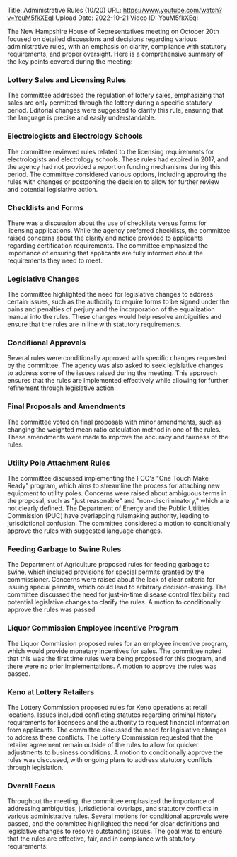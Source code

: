 Title: Administrative Rules (10/20)
URL: https://www.youtube.com/watch?v=YouM5fkXEqI
Upload Date: 2022-10-21
Video ID: YouM5fkXEqI

The New Hampshire House of Representatives meeting on October 20th focused on detailed discussions and decisions regarding various administrative rules, with an emphasis on clarity, compliance with statutory requirements, and proper oversight. Here is a comprehensive summary of the key points covered during the meeting:

### Lottery Sales and Licensing Rules
The committee addressed the regulation of lottery sales, emphasizing that sales are only permitted through the lottery during a specific statutory period. Editorial changes were suggested to clarify this rule, ensuring that the language is precise and easily understandable.

### Electrologists and Electrology Schools
The committee reviewed rules related to the licensing requirements for electrologists and electrology schools. These rules had expired in 2017, and the agency had not provided a report on funding mechanisms during this period. The committee considered various options, including approving the rules with changes or postponing the decision to allow for further review and potential legislative action.

### Checklists and Forms
There was a discussion about the use of checklists versus forms for licensing applications. While the agency preferred checklists, the committee raised concerns about the clarity and notice provided to applicants regarding certification requirements. The committee emphasized the importance of ensuring that applicants are fully informed about the requirements they need to meet.

### Legislative Changes
The committee highlighted the need for legislative changes to address certain issues, such as the authority to require forms to be signed under the pains and penalties of perjury and the incorporation of the equalization manual into the rules. These changes would help resolve ambiguities and ensure that the rules are in line with statutory requirements.

### Conditional Approvals
Several rules were conditionally approved with specific changes requested by the committee. The agency was also asked to seek legislative changes to address some of the issues raised during the meeting. This approach ensures that the rules are implemented effectively while allowing for further refinement through legislative action.

### Final Proposals and Amendments
The committee voted on final proposals with minor amendments, such as changing the weighted mean ratio calculation method in one of the rules. These amendments were made to improve the accuracy and fairness of the rules.

### Utility Pole Attachment Rules
The committee discussed implementing the FCC's "One Touch Make Ready" program, which aims to streamline the process for attaching new equipment to utility poles. Concerns were raised about ambiguous terms in the proposal, such as "just reasonable" and "non-discriminatory," which are not clearly defined. The Department of Energy and the Public Utilities Commission (PUC) have overlapping rulemaking authority, leading to jurisdictional confusion. The committee considered a motion to conditionally approve the rules with suggested language changes.

### Feeding Garbage to Swine Rules
The Department of Agriculture proposed rules for feeding garbage to swine, which included provisions for special permits granted by the commissioner. Concerns were raised about the lack of clear criteria for issuing special permits, which could lead to arbitrary decision-making. The committee discussed the need for just-in-time disease control flexibility and potential legislative changes to clarify the rules. A motion to conditionally approve the rules was passed.

### Liquor Commission Employee Incentive Program
The Liquor Commission proposed rules for an employee incentive program, which would provide monetary incentives for sales. The committee noted that this was the first time rules were being proposed for this program, and there were no prior implementations. A motion to approve the rules was passed.

### Keno at Lottery Retailers
The Lottery Commission proposed rules for Keno operations at retail locations. Issues included conflicting statutes regarding criminal history requirements for licensees and the authority to request financial information from applicants. The committee discussed the need for legislative changes to address these conflicts. The Lottery Commission requested that the retailer agreement remain outside of the rules to allow for quicker adjustments to business conditions. A motion to conditionally approve the rules was discussed, with ongoing plans to address statutory conflicts through legislation.

### Overall Focus
Throughout the meeting, the committee emphasized the importance of addressing ambiguities, jurisdictional overlaps, and statutory conflicts in various administrative rules. Several motions for conditional approvals were passed, and the committee highlighted the need for clear definitions and legislative changes to resolve outstanding issues. The goal was to ensure that the rules are effective, fair, and in compliance with statutory requirements.